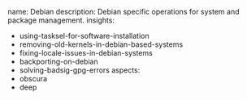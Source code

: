 name: Debian
description: Debian specific operations for system and package management.
insights:
  - using-tasksel-for-software-installation
  - removing-old-kernels-in-debian-based-systems
  - fixing-locale-issues-in-debian-systems
  - backporting-on-debian
  - solving-badsig-gpg-errors
aspects:
  - obscura
  - deep
 
